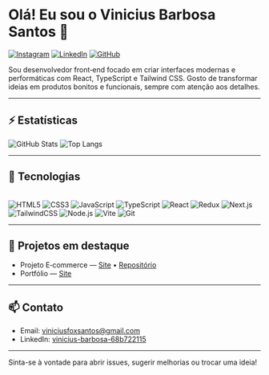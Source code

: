 # Olá! Eu sou o Vinicius Barbosa Santos 🤙

[![Instagram](https://img.shields.io/badge/Instagram-E4405F?style=for-the-badge&logo=instagram&logoColor=white)](https://www.instagram.com/vinicius_santos3014)
[![LinkedIn](https://img.shields.io/badge/LinkedIn-0077B5?style=for-the-badge&logo=linkedin&logoColor=white)](https://www.linkedin.com/in/vinicius-barbosa-68b722115)
[![GitHub](https://img.shields.io/badge/GitHub-181717?style=for-the-badge&logo=github&logoColor=white)](https://github.com/Vinicius-Barbosa-Santos)

Sou desenvolvedor front‑end focado em criar interfaces modernas e performáticas com React, TypeScript e Tailwind CSS. Gosto de transformar ideias em produtos bonitos e funcionais, sempre com atenção aos detalhes.

---

## ⚡ Estatísticas

![GitHub Stats](https://github-readme-stats.vercel.app/api?username=Vinicius-Barbosa-Santos&show_icons=true&theme=radical)
![Top Langs](https://github-readme-stats.vercel.app/api/top-langs/?username=Vinicius-Barbosa-Santos&layout=compact&theme=radical)

---

## 🧰 Tecnologias

<div style="display: inline_block"><br/>
  <img alt="HTML5" src="https://img.shields.io/badge/HTML5-E34F26?style=for-the-badge&logo=html5&logoColor=white"/>
  <img alt="CSS3" src="https://img.shields.io/badge/CSS3-1572B6?style=for-the-badge&logo=css3&logoColor=white"/>
  <img alt="JavaScript" src="https://img.shields.io/badge/JavaScript-323330?style=for-the-badge&logo=javascript&logoColor=F7DF1E"/>
  <img alt="TypeScript" src="https://img.shields.io/badge/TypeScript-007ACC?style=for-the-badge&logo=typescript&logoColor=white"/>
  <img alt="React" src="https://img.shields.io/badge/React-20232A?style=for-the-badge&logo=react&logoColor=61DAFB"/>
  <img alt="Redux" src="https://img.shields.io/badge/Redux-593D88?style=for-the-badge&logo=redux&logoColor=white"/>
  <img alt="Next.js" src="https://img.shields.io/badge/Next.js-000000?style=for-the-badge&logo=nextdotjs&logoColor=white"/>
  <img alt="TailwindCSS" src="https://img.shields.io/badge/TailwindCSS-38B2AC?style=for-the-badge&logo=tailwindcss&logoColor=white"/>
  <img alt="Node.js" src="https://img.shields.io/badge/Node.js-339933?style=for-the-badge&logo=nodedotjs&logoColor=white"/>
  <img alt="Vite" src="https://img.shields.io/badge/Vite-646CFF?style=for-the-badge&logo=vite&logoColor=white"/>
  <img alt="Git" src="https://img.shields.io/badge/Git-F05032?style=for-the-badge&logo=git&logoColor=white"/>
</div>

---

## 🚀 Projetos em destaque

- Projeto E‑commerce — [Site](https://food-ecommerce-dev.netlify.app/) • [Repositório](https://github.com/Vinicius-Barbosa-Santos/food-commerce-dev)
- Portfólio — [Site](https://vinicius-dev-portifoilio.netlify.app/)

---

## 📫 Contato

- Email: viniciusfoxsantos@gmail.com  
- LinkedIn: [vinicius-barbosa-68b722115](https://www.linkedin.com/in/vinicius-barbosa-68b722115/)  

---

Sinta-se à vontade para abrir issues, sugerir melhorias ou trocar uma ideia!
